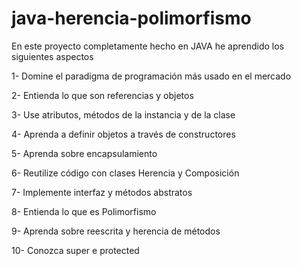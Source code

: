 # java-herencia-polimorfismo

En este proyecto completamente hecho en JAVA he aprendido los siguientes aspectos

1-  Domine el paradigma de programación más usado en el mercado

2-  Entienda lo que son referencias y objetos

3-  Use atributos, métodos de la instancia y de la clase

4-  Aprenda a definir objetos a través de constructores

5-  Aprenda sobre encapsulamiento

6-  Reutilize código con clases Herencia y Composición

7-  Implemente interfaz y métodos abstratos

8-  Entienda lo que es Polimorfismo

9-  Aprenda sobre reescrita y herencia de métodos

10-  Conozca super e protected
